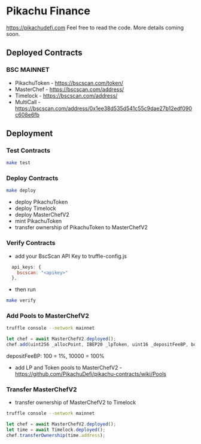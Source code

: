 # Pikachu Finance

https://pikachudefi.com Feel free to read the code. More details coming soon.

## Deployed Contracts

### BSC MAINNET

- PikachuToken - https://bscscan.com/token/
- MasterChef - https://bscscan.com/address/
- Timelock - https://bscscan.com/address/
- MultiCall - https://bscscan.com/address/0x1ee38d535d541c55c9dae27b12edf090c608e6fb

## Deployment

### Test Contracts
```sh
make test
```

### Deploy Contracts
```sh
make deploy
```
- deploy PikachuToken
- deploy Timelock
- deploy MasterChefV2
- mint PikachuToken
- transfer ownership of PikachuToken to MasterChefV2

### Verify Contracts
- add your BscScan API Key to truffle-config.js
```js
  api_keys: {
    bscscan: "<apikey>"
  },
```
- then run
```sh
make verify
```

### Add Pools to MasterChefV2
```sh
truffle console --network mainnet
```
```js
let chef = await MasterChefV2.deployed();
chef.add(uint256 _allocPoint, IBEP20 _lpToken, uint16 _depositFeeBP, bool _withUpdate);
```
depositFeeBP: 100 = 1%, 10000 = 100%

- add LP and Token pools to MasterChefV2 - https://github.com/PikachuDefi/pikachu-contracts/wiki/Pools

### Transfer MasterChefV2
- transfer ownership of MasterChefV2 to Timelock
```sh
truffle console --network mainnet
```
```js
let chef = await MasterChefV2.deployed();
let time = await Timelock.deployed();
chef.transferOwnership(time.address);
```
